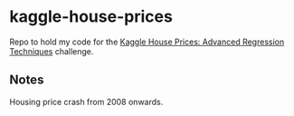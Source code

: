 # kaggle-house-prices

Repo to hold my code for the [Kaggle House Prices: Advanced Regression Techniques](https://www.kaggle.com/c/house-prices-advanced-regression-techniques) challenge.

## Notes

Housing price crash from 2008 onwards.